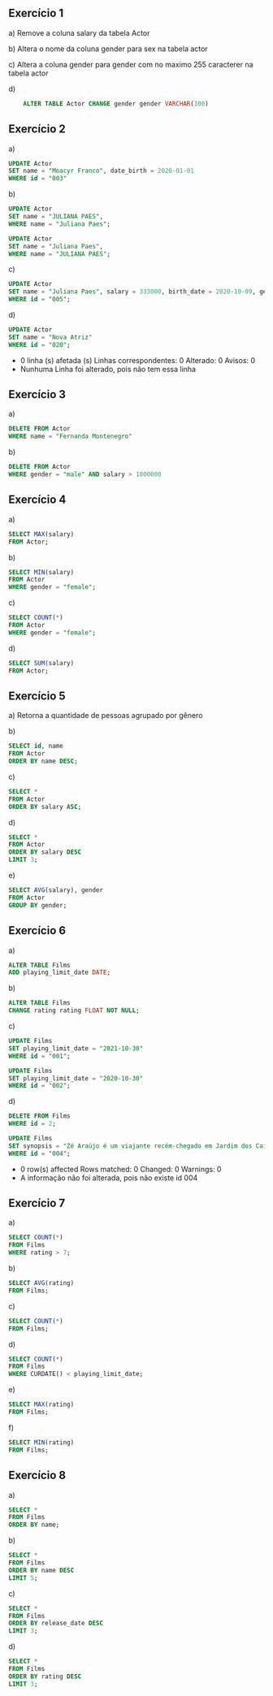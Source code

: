 ## Exercício 1

a)
Remove a coluna salary da tabela Actor

b) Altera o nome da coluna gender para sex na tabela actor

c) Altera a coluna gender para gender com no maximo 255 caracterer na tabela actor

d)
```sql
    ALTER TABLE Actor CHANGE gender gender VARCHAR(100)
```
## Exercício 2

a)
```sql
UPDATE Actor
SET name = "Moacyr Franco", date_birth = 2020-01-01
WHERE id = "003"
```

b)
```sql
UPDATE Actor
SET name = "JULIANA PAES",
WHERE name = "Juliana Paes";
```

```sql
UPDATE Actor
SET name = "Juliana Paes",
WHERE name = "JULIANA PAES";
```

c)
```sql
UPDATE Actor
SET name = "Juliana Paes", salary = 333000, birth_date = 2020-10-09, gender = 'non-binary'
WHERE id = "005";
```

d)
```sql
UPDATE Actor
SET name = "Nova Atriz"
WHERE id = "020";
```

- 0 linha (s) afetada (s) Linhas correspondentes: 0 Alterado: 0 Avisos: 0 
- Nunhuma Linha foi alterado, pois não tem essa linha

## Exercício 3

a)
```sql
DELETE FROM Actor 
WHERE name = "Fernanda Montenegro"
```

b)
```sql
DELETE FROM Actor 
WHERE gender = "male" AND salary > 1000000
```
## Exercício 4

a)
```sql
SELECT MAX(salary) 
FROM Actor; 
```

b)
```sql
SELECT MIN(salary) 
FROM Actor
WHERE gender = "female";
```

c)
```sql
SELECT COUNT(*) 
FROM Actor 
WHERE gender = "female";
```

d)
```sql
SELECT SUM(salary) 
FROM Actor; 
```
## Exercício 5

a)
Retorna a quantidade de pessoas agrupado por gênero

b)
```sql
SELECT id, name
FROM Actor 
ORDER BY name DESC;
```

c)
```sql
SELECT *
FROM Actor 
ORDER BY salary ASC;
```

d)
```sql
SELECT *  
FROM Actor 
ORDER BY salary DESC
LIMIT 3;
```

e)
```sql
SELECT AVG(salary), gender
FROM Actor 
GROUP BY gender;
```

## Exercício 6

a)
```sql
ALTER TABLE Films
ADD playing_limit_date DATE;
```

b)
```sql
ALTER TABLE Films
CHANGE rating rating FLOAT NOT NULL;
```

c)
```sql
UPDATE Films
SET playing_limit_date = "2021-10-30"
WHERE id = "001";

UPDATE Films
SET playing_limit_date = "2020-10-30"
WHERE id = "002";
```

d)
```sql
DELETE FROM Films
WHERE id = 2;  

UPDATE Films
SET synopsis = "Zé Araújo é um viajante recém-chegado em Jardim dos Caiacós. Ele seduz a filha de um comerciante e é obrigado a se casar com ela. Araújo torna-se um escravo do sogro e da mulher. Percebendo que vira motivo de piada na cidade, ele resolve mudar de vida e começar uma nova."
WHERE id = "004";
```
- 0 row(s) affected Rows matched: 0  Changed: 0  Warnings: 0
- A informação não foi alterada, pois não existe id 004

## Exercício 7

a)
```sql
SELECT COUNT(*) 
FROM Films 
WHERE rating > 7; 
```

b)
```sql
SELECT AVG(rating)
FROM Films;
```

c)
```sql
SELECT COUNT(*)
FROM Films;
```

d)
```sql
SELECT COUNT(*)
FROM Films
WHERE CURDATE() < playing_limit_date;
```

e)
```sql
SELECT MAX(rating)
FROM Films;
```

f)
```sql
SELECT MIN(rating)
FROM Films;
```
## Exercício 8

a)
```sql
SELECT *
FROM Films
ORDER BY name;
```

b)
```sql
SELECT *
FROM Films
ORDER BY name DESC
LIMIT 5;
```

c)
```sql
SELECT *
FROM Films
ORDER BY release_date DESC
LIMIT 3;
```

d)
```sql
SELECT *
FROM Films
ORDER BY rating DESC
LIMIT 3;
```